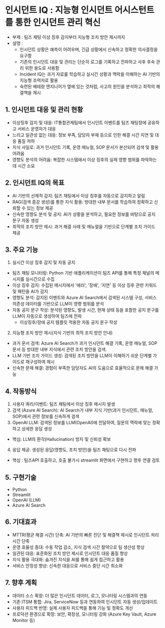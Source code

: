 # 인시던트 IQ : 지능형 인시던트 어시스턴트를 통한 인시던트 관리 혁신
- 부제 : 팀즈 채팅 이상 징후 감지부터 지능형 조치 방안 제시까지
- 설명 :
  * 인시던트 상황은 예측이 어려우며, 긴급 상황에서 신속하고 정확한 의사결정을 요구함
  * 기존의 인시던트 대응 및 관리는 단순히 로그를 기록하고 전파하고 사후 후속 관리 위한 용도로 사용함 
  * Incident IQ는 과거 자료를 학습하고 실시간 상황과 맥락을 이해하는 AI 기반의 지능형 조력자로 활용
  * 숙련된 베테랑 엔지니어가 옆에 있는 것처럼, 사고의 원인을 분석하고 최적의 해결책을 제시

## 1. 인시던트 대응 및 관리 현황
- 이상징후 감지 및 대응: IT통합관제팀에서 인시던트 이벤트를 팀즈 채팅창에 공유하고 서비스 운영자가 대응
- 느리고 일관성 없는 대응: 정보 부족, 담당자 부재 등으로 인한 해결 시간 지연 및 대응 품질 저하
- 지식 사일로: 과거 인시던트 기록, 운영 매뉴얼, SOP 문서가 분산되어 검색 및 활용 어려움
- 영향도 분석의 어려움: 복잡한 시스템에서 이상 징후의 실제 영향 범위를 파악하는 데 시간 소요

## 2. 인시던트 IQ의 목표
- AI 기반의 선제적 감지: 팀즈 채팅에서 이상 징후를 자동으로 감지하고 알림
- RAG(검색 증강 생성)를 통한 지식 활용: 방대한 내부 문서를 학습하여 정확하고 신뢰할 수 있는 정보 제공
- 신속한 영향도 분석 및 공지: AI가 상황을 분석하고, 필요한 정보를 바탕으로 공지 문구 자동 생성
- 최적의 조치 방안 제시: 과거 해결 사례 및 매뉴얼을 기반으로 단계별 조치 가이드 제공

## 3. 주요 기능
1. 실시간 이상 징후 감지 및 자동 공지
- 팀즈 채팅 모니터링: Python 기반 애플리케이션이 팀즈 API를 통해 특정 채널의 메시지를 실시간으로 수집
- 이상 징후 감지: 수집된 메시지에서 '에러', '장애', '지연' 등 이상 징후 관련 키워드 및 패턴을 AI가 감지
- 영향도 분석: 감지된 이벤트와 Azure AI Search에서 검색된 시스템 구성, 서비스 의존성 데이터를 기반으로 LLM이 영향 범위를 분석
- 자동 공지 문구 작성: 분석된 영향도, 발생 시간, 현재 상태 등을 포함한 공지 문구를 LLM이 자동으로 생성하여 팀즈에 전파
  * 이상징후/장애 공지 템플릿 적용한 자동 공지 문구 작성
2. 지능형 조치 방안 제시(지식 기반의 최적 조치 방안 안내)
- 과거 문서 검색: Azure AI Search가 과거 인시던트 해결 기록, 운영 매뉴얼, SOP 문서 등 방대한 내부 지식에서 관련 조치 방안을 검색.  
- LLM 기반 조치 가이드 생성: 검색된 조치 방안을 LLM이 이해하기 쉬운 단계별 가이드로 재구성하여 제시
- 신속한 문제 해결: 경험이 부족한 담당자도 AI의 도움으로 효율적으로 문제 해결 가능

## 4. 작동방식
1. 사용자 쿼리/이벤트: 팀즈 채팅에서 이상 징후 메시지 발생
2. 검색 (Azure AI Search): AI Search가 내부 지식 기반(과거 인시던트, 매뉴얼, SOP)에서 관련 정보를 신속하게 검색
3. OpenAI LLM: 검색된 정보를 LLM(OpenAI)에 전달하여, 질문의 맥락에 맞는 정확하고 상세한 응답 생성   
- 핵심: LLM의 환각(Hallucination) 방지 및 신뢰성 확보
4. 응답 제공: 생성된 응답(영향도, 조치 방안)을 팀즈 채팅으로 다시 전파
- 핵심 : 팀즈API 호출하고, 호출 불가시 streamlit 화면에서 구현하고 향후 연결 검토
  
## 5. 구현기술
- Python
- Streamlit
- OpenAI (LLM)
- Azure AI Search

## 6. 기대효과
- MTTR(평균 해결 시간) 단축: AI 기반의 빠른 진단 및 해결책 제시로 인시던트 처리 시간 단축
- 운영 효율성 증대: 수동 작업 감소, 지식 검색 시간 절약으로 팀 생산성 향상
- 일관된 대응: 표준화된 조치 방안 제시로 인시던트 대응 품질 향상
- 지식 활용 극대화: 숨겨진 지식을 AI를 통해 쉽게 접근하고 활용
- 서비스 안정성 향상: 신속한 대응으로 서비스 중단 시간 최소화

## 7. 향후 계획
- 데이터 소스 확장: 더 많은 인시던트 데이터, 로그, 모니터링 시스템과의 연동
- 기존 ITSM 통합: Jira, ServiceNow 등과 연동하여 인시던트 자동 생성/업데이트
- 사용자 피드백 반영: 실제 사용자 피드백을 통해 기능 및 정확도 개선
- 프로덕션 환경으로 확장: 보안, 확장성, 모니터링 강화 (Azure Key Vault, Azure Monitor 등)
